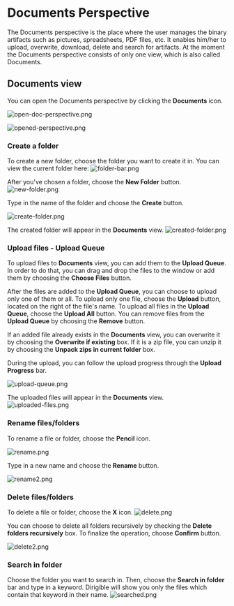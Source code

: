 # Documents Perspective 

The Documents perspective is the place where the user manages the binary artifacts such as pictures, spreadsheets, PDF files, etc. It enables him/her to upload, overwrite, download, delete and search for artifacts.
At the moment the Documents perspective consists of only one view, which is also called Documents.

## Documents view 

You can open the Documents perspective by clicking the **Documents** icon.

 ![open-doc-perspective.png](https://i.imgur.com/QtxGEjX.png)

 ![opened-perspective.png](https://i.imgur.com/Q3seNHi.png)

### Create a folder

To create a new folder, choose the folder you want to create it in. You can view the current folder here:
 ![folder-bar.png](https://i.imgur.com/183zQEZ.png)

After you've chosen a folder, choose the **New Folder** button. 
 ![new-folder.png](https://i.imgur.com/tdYA6oP.png)

Type in the name of the folder and choose the **Create** button.

 ![create-folder.png](https://i.imgur.com/ZQspFib.png)
    
The created folder will appear in the **Documents** view.
 ![created-folder.png](https://i.imgur.com/aWJaaVH.png)

### Upload files - Upload Queue

To upload files to **Documents** view, you can add them to the **Upload Queue**. In order to do that, you can drag and drop the files to the window or add them by choosing the **Choose Files** button. 

After the files are added to the **Upload Queue**, you can choose to upload only one of them or all. To upload only one file, choose the **Upload** button, located on the right of the file's name. To upload all files in the **Upload Queue**, choose the **Upload All** button. You can remove files from the **Upload Queue** by choosing the **Remove** button. 

If an added file already exists in the **Documents** view, you can overwrite it by choosing the **Overwrite if existing** box. If it is a zip file, you can unzip it by choosing the **Unpack zips in current folder** box.

During the upload, you can follow the upload progress through the **Upload Progress** bar.

![upload-queue.png](https://i.imgur.com/87zrLWg.png)

The uploaded files will appear in the **Documents** view. 
![uploaded-files.png](https://i.imgur.com/s0qp5As.png)

### Rename files/folders 

To rename a file or folder, choose the **Pencil** icon.

![rename.png](https://i.imgur.com/ZRo1qlZ.png)

Type in a new name and choose the **Rename** button.

![rename2.png](https://i.imgur.com/JIQCOpj.png)

### Delete files/folders

To delete a file or folder, choose the **X** icon.
![delete.png](https://i.imgur.com/2BamXEN.png)

You can choose to delete all folders recursively by checking the **Delete folders recursively** box. To finalize the operation, choose **Confirm** button.

![delete2.png](https://i.imgur.com/mt5mATR.png)

### Search in folder

Choose the folder you want to search in. Then, choose the **Search in folder** bar and type in a keyword. Dirigible will show you only the files which contain that keyword in their name.
![searched.png](https://i.imgur.com/D98GwEg.png)
